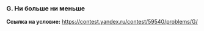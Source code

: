 ### G. Ни больше ни меньше

**Ссылка на условие:** <https://contest.yandex.ru/contest/59540/problems/G/>
